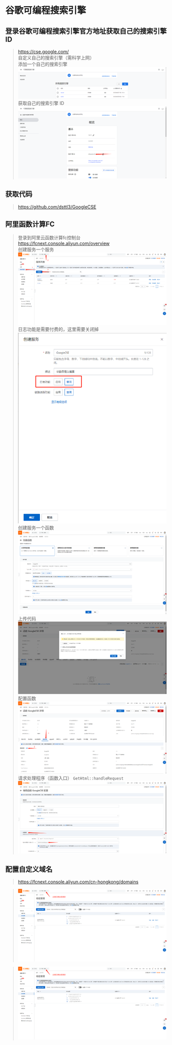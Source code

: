 # 谷歌可编程搜索引擎

## 登录谷歌可编程搜索引擎官方地址获取自己的搜索引擎ID
> https://cse.google.com/  
> 自定义自己的搜索引擎（需科学上网）  
> 添加一个自己的搜索引擎  
![添加一个自己的搜索引擎](./img/cse1.png)
> 获取自己的搜索引擎 ID  
![获取自己的搜索引擎 ID](./img/cse2.png)


## 获取代码
> https://github.com/dsttl3/GoogleCSE


## 阿里函数计算FC
> 登录到阿里云函数计算fc控制台 https://fcnext.console.aliyun.com/overview  
> 创建服务一个服务  
> ![获取自己的搜索引擎 ID](./img/alifc1.png)  
> 日志功能是需要付费的，这里需要关闭掉  
> ![获取自己的搜索引擎 ID](./img/alifc2.png)   
> 创建服务一个函数  
> ![获取自己的搜索引擎 ID](./img/alifc3.png)   
> 上传代码  
> ![获取自己的搜索引擎 ID](./img/alifc4.png)  
> 配置函数  
> ![获取自己的搜索引擎 ID](./img/alifc5.png)  
> 请求处理程序（函数入口） `GetHtml::handleRequest`  
> ![获取自己的搜索引擎 ID](./img/alifc6.png)  

## 配置自定义域名
> https://fcnext.console.aliyun.com/cn-hongkong/domains  

> ![获取自己的搜索引擎 ID](./img/alifc7.png)  

> ![获取自己的搜索引擎 ID](./img/alifc7.png)  